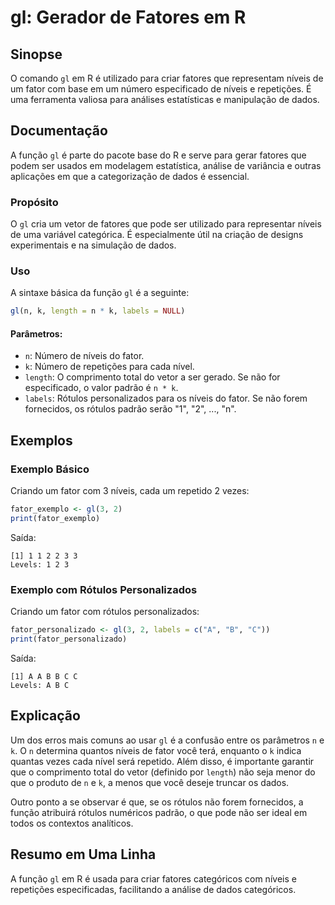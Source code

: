 <!--
Meta Description: # gl: Gerador de Fatores em R ## Sinopse O comando `gl` em R é utilizado para criar fatores que representam níveis de um fator com base em um número e...
Meta Keywords: que, níveis, para, fator, rótulos
-->

# gl: Gerador de Fatores em R

## Sinopse
O comando `gl` em R é utilizado para criar fatores que representam níveis de um fator com base em um número especificado de níveis e repetições. É uma ferramenta valiosa para análises estatísticas e manipulação de dados.

## Documentação
A função `gl` é parte do pacote base do R e serve para gerar fatores que podem ser usados em modelagem estatística, análise de variância e outras aplicações em que a categorização de dados é essencial.

### Propósito
O `gl` cria um vetor de fatores que pode ser utilizado para representar níveis de uma variável categórica. É especialmente útil na criação de designs experimentais e na simulação de dados.

### Uso
A sintaxe básica da função `gl` é a seguinte:

```R
gl(n, k, length = n * k, labels = NULL)
```

#### Parâmetros:
- `n`: Número de níveis do fator.
- `k`: Número de repetições para cada nível.
- `length`: O comprimento total do vetor a ser gerado. Se não for especificado, o valor padrão é `n * k`.
- `labels`: Rótulos personalizados para os níveis do fator. Se não forem fornecidos, os rótulos padrão serão "1", "2", ..., "n".

## Exemplos
### Exemplo Básico
Criando um fator com 3 níveis, cada um repetido 2 vezes:

```R
fator_exemplo <- gl(3, 2)
print(fator_exemplo)
```

Saída:
```
[1] 1 1 2 2 3 3
Levels: 1 2 3
```

### Exemplo com Rótulos Personalizados
Criando um fator com rótulos personalizados:

```R
fator_personalizado <- gl(3, 2, labels = c("A", "B", "C"))
print(fator_personalizado)
```

Saída:
```
[1] A A B B C C
Levels: A B C
```

## Explicação
Um dos erros mais comuns ao usar `gl` é a confusão entre os parâmetros `n` e `k`. O `n` determina quantos níveis de fator você terá, enquanto o `k` indica quantas vezes cada nível será repetido. Além disso, é importante garantir que o comprimento total do vetor (definido por `length`) não seja menor do que o produto de `n` e `k`, a menos que você deseje truncar os dados.

Outro ponto a se observar é que, se os rótulos não forem fornecidos, a função atribuirá rótulos numéricos padrão, o que pode não ser ideal em todos os contextos analíticos.

## Resumo em Uma Linha
A função `gl` em R é usada para criar fatores categóricos com níveis e repetições especificadas, facilitando a análise de dados categóricos.